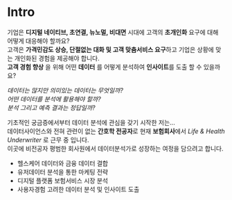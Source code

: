 # Intro
기업은 **디지털 네이티브, 초연결, 뉴노멀, 비대면** 시대에 고객의 **초개인화** 요구에 대해 어떻게 대응해야 할까요?      
고객은 **가격민감도 상승, 단절없는 대화 및 고객 맞춤서비스 요구**하고 기업은 상황에 맞는 개인화된 경험을 제공해야 합니다.      
**고객 경험 향상** 을 위해 어떤 **데이터** 를 어떻게 분석하여 **인사이트**를 도출 할 수 있을까요?      

*데이터는 많지만 의미있는 데이터는 무엇일까?*         
*어떤 데이터를 분석에 활용해야 할까?*             
*분석 그리고 예측 결과는 정답일까?*       

기초적인 궁금증에서부터 데이터 분석에 관심을 갖기 시작한 저는...   
데이터사이언스와 전혀 관련이 없는 **간호학 전공자**로 현재 **보험회사**에서 *Life & Health Underwriter* 로 근무 중 입니다.         
이곳에 비전공자 평범한 회사원에서 데이터분석가로 성장하는 여정을 담으려고 합니다. 

* 헬스케어 데이터와 금융 데이터 결합 
* 유저데이터 분석을 통한 마케팅 전략 
* 디지털 플랫폼 보험서비스 시장 분석 
* 사용자경험 고려한 데이터 분석 및 인사이트 도출  
